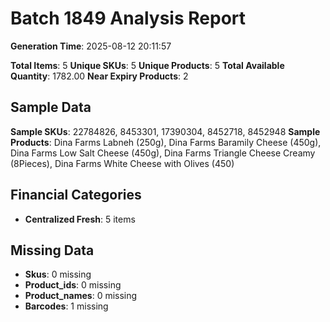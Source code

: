 # Batch 1849 Analysis Report

**Generation Time**: 2025-08-12 20:11:57

**Total Items**: 5
**Unique SKUs**: 5
**Unique Products**: 5
**Total Available Quantity**: 1782.00
**Near Expiry Products**: 2

## Sample Data
**Sample SKUs**: 22784826, 8453301, 17390304, 8452718, 8452948
**Sample Products**: Dina Farms Labneh (250g), Dina Farms Baramily Cheese (450g), Dina Farms Low Salt Cheese (450g), Dina Farms Triangle Cheese Creamy (8Pieces), Dina Farms White Cheese with Olives (450)

## Financial Categories
- **Centralized Fresh**: 5 items

## Missing Data
- **Skus**: 0 missing
- **Product_ids**: 0 missing
- **Product_names**: 0 missing
- **Barcodes**: 1 missing
